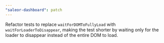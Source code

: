 ```yaml
---
"saleor-dashboard": patch
---
```


Refactor tests to replace `waitForDOMToFullyLoad` with `waitForLoaderToDisappear`, making the test shorter by waiting only for the loader to disappear instead of the entire DOM to load.
